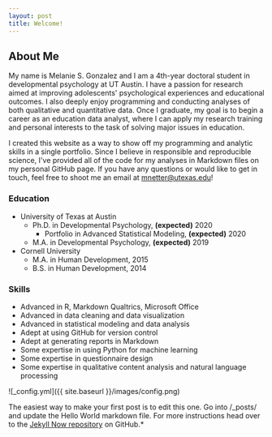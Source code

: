 ```yaml
---
layout: post
title: Welcome!
---
```



## About Me
My name is Melanie S. Gonzalez and I am a 4th-year doctoral student in developmental psychology at UT Austin. I have a passion for research aimed at improving adolescents' psychological experiences and educational outcomes. I also deeply enjoy programming and conducting analyses of both qualitative and quantitative data. Once I graduate, my goal is to begin a career as an education data analyst, where I can apply my research training and personal interests to the task of solving major issues in education.   

I created this website as a way to show off my programming and analytic skills in a single portfolio. Since I believe in responsible and reproducible science, I've provided all of the code for my analyses in Markdown files on my personal GitHub page. If you have any questions or would like to get in touch, feel free to shoot me an email at mnetter@utexas.edu!

### Education

* University of Texas at Austin
  * Ph.D. in Developmental Psychology, **(expected)** 2020
    * Portfolio in Advanced Statistical Modeling, **(expected)** 2020
  * M.A. in Developmental Psychology, **(expected)** 2019
* Cornell University
  * M.A. in Human Development, 2015
  * B.S. in Human Development, 2014

### Skills
* Advanced in R, Markdown Qualtrics, Microsoft Office
* Advanced in data cleaning and data visualization
* Advanced in statistical modeling and data analysis
* Adept at using GitHub for version control
* Adept at generating reports in Markdown
* Some expertise in using Python for machine learning
* Some expertise in questionnaire design
* Some expertise in qualitative content analysis and natural language processing

![_config.yml]({{ site.baseurl }}/images/config.png)

The easiest way to make your first post is to edit this one. Go into /_posts/ and update the Hello World markdown file. For more instructions head over to the [Jekyll Now repository](https://github.com/barryclark/jekyll-now) on GitHub.*
